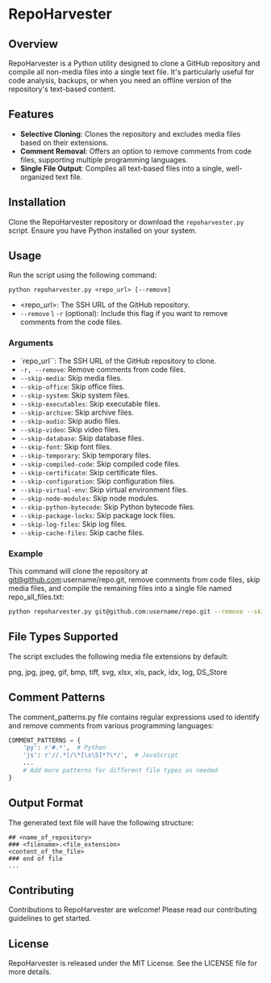 # RepoHarvester

## Overview
RepoHarvester is a Python utility designed to clone a GitHub repository and compile all non-media files into a single text file. It's particularly useful for code analysis, backups, or when you need an offline version of the repository's text-based content.

## Features
- **Selective Cloning**: Clones the repository and excludes media files based on their extensions.
- **Comment Removal**: Offers an option to remove comments from code files, supporting multiple programming languages.
- **Single File Output**: Compiles all text-based files into a single, well-organized text file.

## Installation
Clone the RepoHarvester repository or download the `repoharvester.py` script. Ensure you have Python installed on your system.

## Usage
Run the script using the following command:

```shell
python repoharvester.py <repo_url> [--remove]
```
- <repo_url>: The SSH URL of the GitHub repository.
- `--remove` \ `-r` (optional): Include this flag if you want to remove comments from the code files.

### Arguments
- `repo_url``: The SSH URL of the GitHub repository to clone.
- `-r, --remove`: Remove comments from code files.
- `--skip-media`: Skip media files.
- `--skip-office`: Skip office files.
- `--skip-system`: Skip system files.
- `--skip-executables`: Skip executable files.
- `--skip-archive`: Skip archive files.
- `--skip-audio`: Skip audio files.
- `--skip-video`: Skip video files.
- `--skip-database`: Skip database files.
- `--skip-font`: Skip font files.
- `--skip-temporary`: Skip temporary files.
- `--skip-compiled-code`: Skip compiled code files.
- `--skip-certificate`: Skip certificate files.
- `--skip-configuration`: Skip configuration files.
- `--skip-virtual-env`: Skip virtual environment files.
- `--skip-node-modules`: Skip node modules.
- `--skip-python-bytecode`: Skip Python bytecode files.
- `--skip-package-locks`: Skip package lock files.
- `--skip-log-files`: Skip log files.
- `--skip-cache-files`: Skip cache files.

### Example
This command will clone the repository at git@github.com:username/repo.git, remove comments from code files, skip media files, and compile the remaining files into a single file named repo_all_files.txt:
```bash
python repoharvester.py git@github.com:username/repo.git --remove --skip-media
```


## File Types Supported
The script excludes the following media file extensions by default:

png, jpg, jpeg, gif, bmp, tiff, svg, xlsx, xls, pack, idx, log, DS_Store

## Comment Patterns
The comment_patterns.py file contains regular expressions used to identify and remove comments from various programming languages:

```python
COMMENT_PATTERNS = {
    'py': r'#.*',  # Python
    'js': r'//.*|/\*[\s\S]*?\*/',  # JavaScript
    ...
    # Add more patterns for different file types as needed
}

```

## Output Format
The generated text file will have the following structure:
```
## <name_of_repository>
### <filename>.<file_extension>
<content_of_the_file>
### end of file
...
```

## Contributing
Contributions to RepoHarvester are welcome! Please read our contributing guidelines to get started.

## License
RepoHarvester is released under the MIT License. See the LICENSE file for more details.
